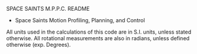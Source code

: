 SPACE SAINTS M.P.P.C. README
- Space Saints Motion Profiling, Planning, and Control

All units used in the calculations of this code are in S.I. units, unless stated otherwise.
All rotational measurements are also in radians, unless defined otherwise (exp. Degrees).
